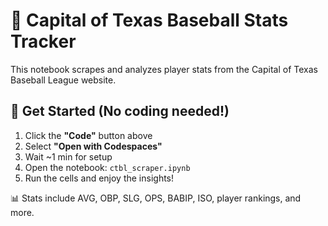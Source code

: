 # 🧢 Capital of Texas Baseball Stats Tracker

This notebook scrapes and analyzes player stats from the Capital of Texas Baseball League website.

## 🚀 Get Started (No coding needed!)

1. Click the **"Code"** button above
2. Select **"Open with Codespaces"**
3. Wait ~1 min for setup
4. Open the notebook: `ctbl_scraper.ipynb`
5. Run the cells and enjoy the insights!

📊 Stats include AVG, OBP, SLG, OPS, BABIP, ISO, player rankings, and more.
